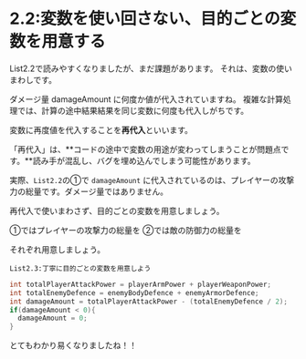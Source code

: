 # 2.2:変数を使い回さない、目的ごとの変数を用意する

List2.2で読みやすくなりましたが、まだ課題があります。
それは、変数の使いまわしです。

ダメージ量 damageAmount に何度か値が代入されていますね。
複雑な計算処理では、計算の途中結果結果を同じ変数に何度も代入しがちです。

変数に再度値を代入することを**再代入**といいます。

「再代入」は、**コードの途中で変数の用途が変わってしまうことが問題点です。**読み手が混乱し、バグを埋め込んでしまう可能性があります。

実際、`List2.2`の①で `damageAmount` に代入されているのは、プレイヤーの攻撃力の総量です。ダメージ量ではありません。

再代入で使いまわさず、目的ごとの変数を用意しましょう。

①ではプレイヤーの攻撃力の総量を
②では敵の防御力の総量を

それぞれ用意しましょう。

`List2.3:丁寧に目的ごとの変数を用意しよう`

```Java
int totalPlayerAttackPower = playerArmPower + playerWeaponPower;
int totalEnemyDefence = enemyBodyDefence + enemyArmorDefence;
int damageAmount = totalPlayerAttackPower - (totalEnemyDefence / 2);
if(damageAmount < 0){
  damageAmount = 0;
}
```

とてもわかり易くなりましたね！！
